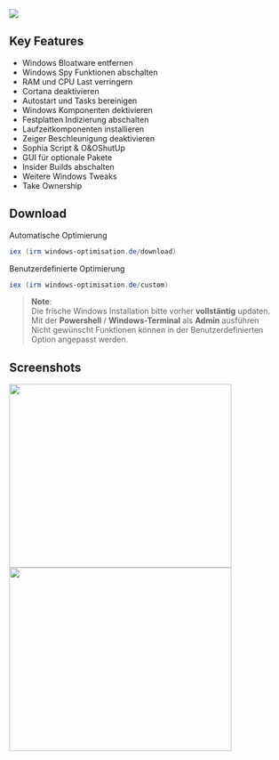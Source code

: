 <img src="https://user-images.githubusercontent.com/98750428/194409138-97880567-7645-4dc3-b031-74e2dae6da35.png"> 

## Key Features
* Windows Bloatware entfernen
* Windows Spy Funktionen abschalten 
* RAM und CPU Last verringern 
* Cortana deaktivieren
* Autostart und Tasks bereinigen
* Windows Komponenten dektivieren
* Festplatten Indizierung abschalten
* Laufzeitkomponenten installieren
* Zeiger Beschleunigung deaktivieren
* Sophia Script & O&OShutUp
* GUI für optionale Pakete
* Insider Builds abschalten
* Weitere Windows Tweaks
* Take Ownership

## Download
Automatische Optimierung
  ```powershell
iex (irm windows-optimisation.de/download)
  ```   
Benutzerdefinierte Optimierung
  ```powershell
iex (irm windows-optimisation.de/custom)
  ```   

> **Note**: <BR> 
Die frische Windows Installation bitte vorher <b>vollstäntig</b> updaten. <BR>
Mit der **Powershell** / **Windows-Terminal** als **Admin** ausführen <BR>
Nicht gewünscht Funktionen können in der Benutzerdefinierten Option angepasst werden.<BR>
  
  
## Screenshots
<div>
    <img src="https://user-images.githubusercontent.com/98750428/200678853-363ec142-b0ab-4623-97cb-077bff29ca9d.png" width="400" height="330">
    <img src="https://user-images.githubusercontent.com/98750428/200678119-e192ef85-75ef-4585-8260-3a444e8c66a1.png" width="400" height="330">
</div>

